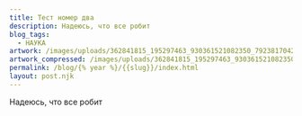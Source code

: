 ```yaml
---
title: Тест номер два
description: Надеюсь, что все робит
blog_tags:
  - НАУКА
artwork: /images/uploads/362841815_195297463_930361521082350_7923817042515047013_n.jpg
artwork_compressed: /images/uploads/362841815_195297463_930361521082350_7923817042515047013_n.webp
permalink: /blog/{% year %}/{{slug}}/index.html
layout: post.njk
---
```

Надеюсь, что все робит